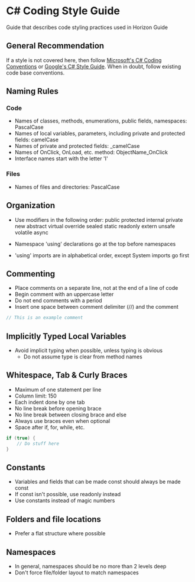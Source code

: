 # C# Coding Style Guide

Guide that describes code styling practices used in Horizon Guide

## General Recommendation

If a style is not covered here, then follow [Microsoft's C# Coding Conventions](https://docs.microsoft.com/en-us/dotnet/csharp/fundamentals/coding-style/coding-conventions) or [Google's C# Style Guide](https://google.github.io/styleguide/csharp-style.html). When in doubt, follow existing code base conventions.

## Naming Rules

### Code

- Names of classes, methods, enumerations, public fields, namespaces: PascalCase
- Names of local variables, parameters, including private and protected fields: camelCase
- Names of private and protected fields: _camelCase
- Names of OnClick, OnLoad, etc. method: ObjectName_OnClick
- Interface names start with the letter 'I'

### Files

- Names of files and directories: PascalCase

## Organization

- Use modifiers in the following order: public protected internal private new abstract virtual override sealed static readonly extern unsafe volatile async

- Namespace 'using' declarations go at the top before namespaces

- 'using' imports are in alphabetical order, except System imports go first

## Commenting

- Place comments on a separate line, not at the end of a line of code
- Begin comment with an uppercase letter
- Do not end comments with a period
- Insert one space between comment delimiter (//) and the comment

```c#
// This is an example comment
```

## Implicitly Typed Local Variables

- Avoid implicit typing when possible, unless typing is obvious
  - Do not assume type is clear from method names

## Whitespace, Tab & Curly Braces

- Maximum of one statement per line
- Column limit: 150
- Each indent done by one tab
- No line break before opening brace
- No line break between closing brace and else
- Always use braces even when optional
- Space after if, for, while, etc.

```c#
if (true) {
    // Do stuff here
}
```

## Constants

- Variables and fields that can be made const should always be made const
- If const isn't possible, use readonly instead
- Use constants instead of magic numbers

## Folders and file locations

- Prefer a flat structure where possible

## Namespaces

- In general, namespaces should be no more than 2 levels deep
- Don't force file/folder layout to match namespaces
